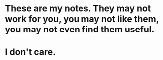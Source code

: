 # These are my notes. They may not work for you, you may not like them, you may not even find them useful. 
# I don't care.
